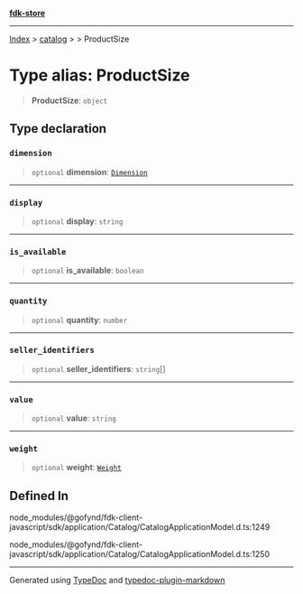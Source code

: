 [**fdk-store**](../../../README.md)
***

[Index](../../../API.md) > [catalog](../../README.md) > [<internal>](../README.md) > ProductSize

# Type alias: ProductSize

> **ProductSize**: `object`

## Type declaration

### `dimension`

> `optional` **dimension**: [`Dimension`](type-alias.Dimension.md)

***

### `display`

> `optional` **display**: `string`

***

### `is_available`

> `optional` **is\_available**: `boolean`

***

### `quantity`

> `optional` **quantity**: `number`

***

### `seller_identifiers`

> `optional` **seller\_identifiers**: `string`[]

***

### `value`

> `optional` **value**: `string`

***

### `weight`

> `optional` **weight**: [`Weight`](type-alias.Weight.md)

## Defined In

node\_modules/@gofynd/fdk-client-javascript/sdk/application/Catalog/CatalogApplicationModel.d.ts:1249

node\_modules/@gofynd/fdk-client-javascript/sdk/application/Catalog/CatalogApplicationModel.d.ts:1250

***
Generated using [TypeDoc](https://typedoc.org/) and [typedoc-plugin-markdown](https://www.npmjs.com/package/typedoc-plugin-markdown)
